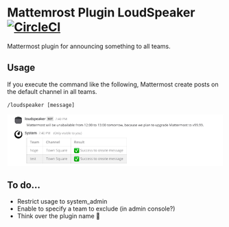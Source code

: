# Mattemrost Plugin **LoudSpeaker** [![CircleCI](https://circleci.com/gh/kaakaa/mattermost-plugin-loudspeaker.svg?style=svg)](https://circleci.com/gh/kaakaa/mattermost-plugin-loudspeaker)

Mattermost plugin for announcing something to all teams.

## Usage

If you execute the command like the following, Mattermost create posts on the default channel in all teams.

```
/loudspeaker [message]
```

![screenshot](./screenshot.png)

## To do...

* Restrict usage to system_admin
* Enable to specify a team to exclude (in admin console?)
* Think over the plugin name 🤔
